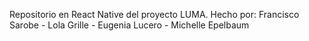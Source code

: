 Repositorio en React Native del proyecto LUMA.
Hecho por:
Francisco Sarobe - Lola Grille - Eugenia Lucero - Michelle Epelbaum
